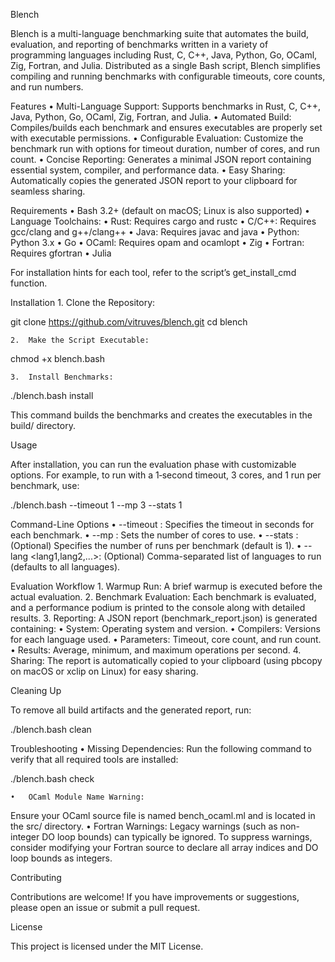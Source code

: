 Blench

Blench is a multi-language benchmarking suite that automates the build, evaluation, and reporting of benchmarks written in a variety of programming languages including Rust, C, C++, Java, Python, Go, OCaml, Zig, Fortran, and Julia. Distributed as a single Bash script, Blench simplifies compiling and running benchmarks with configurable timeouts, core counts, and run numbers.

Features
	•	Multi-Language Support:
Supports benchmarks in Rust, C, C++, Java, Python, Go, OCaml, Zig, Fortran, and Julia.
	•	Automated Build:
Compiles/builds each benchmark and ensures executables are properly set with executable permissions.
	•	Configurable Evaluation:
Customize the benchmark run with options for timeout duration, number of cores, and run count.
	•	Concise Reporting:
Generates a minimal JSON report containing essential system, compiler, and performance data.
	•	Easy Sharing:
Automatically copies the generated JSON report to your clipboard for seamless sharing.

Requirements
	•	Bash 3.2+ (default on macOS; Linux is also supported)
	•	Language Toolchains:
	•	Rust: Requires cargo and rustc
	•	C/C++: Requires gcc/clang and g++/clang++
	•	Java: Requires javac and java
	•	Python: Python 3.x
	•	Go
	•	OCaml: Requires opam and ocamlopt
	•	Zig
	•	Fortran: Requires gfortran
	•	Julia

For installation hints for each tool, refer to the script’s get_install_cmd function.

Installation
	1.	Clone the Repository:

git clone https://github.com/vitruves/blench.git
cd blench


	2.	Make the Script Executable:

chmod +x blench.bash


	3.	Install Benchmarks:

./blench.bash install

This command builds the benchmarks and creates the executables in the build/ directory.

Usage

After installation, you can run the evaluation phase with customizable options. For example, to run with a 1‑second timeout, 3 cores, and 1 run per benchmark, use:

./blench.bash --timeout 1 --mp 3 --stats 1

Command-Line Options
	•	--timeout <sec>: Specifies the timeout in seconds for each benchmark.
	•	--mp <cores>: Sets the number of cores to use.
	•	--stats <n-runs>: (Optional) Specifies the number of runs per benchmark (default is 1).
	•	--lang <lang1,lang2,...>: (Optional) Comma-separated list of languages to run (defaults to all languages).

Evaluation Workflow
	1.	Warmup Run:
A brief warmup is executed before the actual evaluation.
	2.	Benchmark Evaluation:
Each benchmark is evaluated, and a performance podium is printed to the console along with detailed results.
	3.	Reporting:
A JSON report (benchmark_report.json) is generated containing:
	•	System: Operating system and version.
	•	Compilers: Versions for each language used.
	•	Parameters: Timeout, core count, and run count.
	•	Results: Average, minimum, and maximum operations per second.
	4.	Sharing:
The report is automatically copied to your clipboard (using pbcopy on macOS or xclip on Linux) for easy sharing.

Cleaning Up

To remove all build artifacts and the generated report, run:

./blench.bash clean

Troubleshooting
	•	Missing Dependencies:
Run the following command to verify that all required tools are installed:

./blench.bash check


	•	OCaml Module Name Warning:
Ensure your OCaml source file is named bench_ocaml.ml and is located in the src/ directory.
	•	Fortran Warnings:
Legacy warnings (such as non-integer DO loop bounds) can typically be ignored. To suppress warnings, consider modifying your Fortran source to declare all array indices and DO loop bounds as integers.

Contributing

Contributions are welcome! If you have improvements or suggestions, please open an issue or submit a pull request.

License

This project is licensed under the MIT License.
